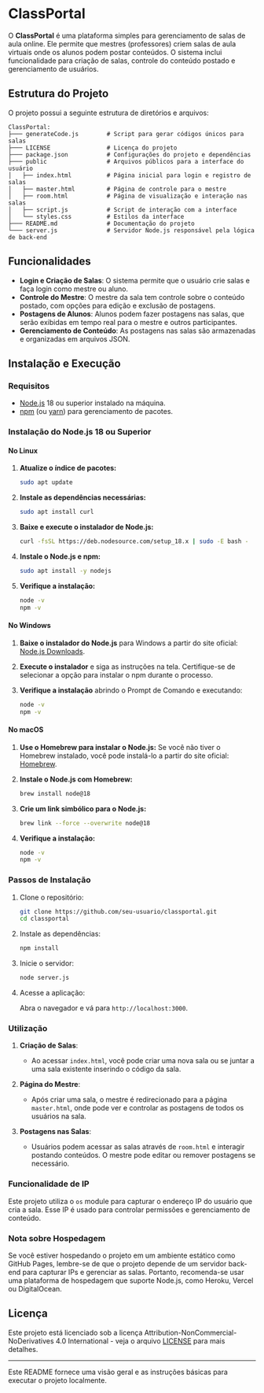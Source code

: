 # ClassPortal

O **ClassPortal** é uma plataforma simples para gerenciamento de salas de aula online. Ele permite que mestres (professores) criem salas de aula virtuais onde os alunos podem postar conteúdos. O sistema inclui funcionalidade para criação de salas, controle do conteúdo postado e gerenciamento de usuários.

## Estrutura do Projeto

O projeto possui a seguinte estrutura de diretórios e arquivos:

```
ClassPortal:
├─── generateCode.js        # Script para gerar códigos únicos para salas
├─── LICENSE                # Licença do projeto
├─── package.json           # Configurações do projeto e dependências
├─── public                 # Arquivos públicos para a interface do usuário
│   ├── index.html          # Página inicial para login e registro de salas
│   ├── master.html         # Página de controle para o mestre
│   ├── room.html           # Página de visualização e interação nas salas
│   ├── script.js           # Script de interação com a interface
│   └── styles.css          # Estilos da interface
├─── README.md              # Documentação do projeto
└─── server.js              # Servidor Node.js responsável pela lógica de back-end
```

## Funcionalidades

- **Login e Criação de Salas**: O sistema permite que o usuário crie salas e faça login como mestre ou aluno.
- **Controle do Mestre**: O mestre da sala tem controle sobre o conteúdo postado, com opções para edição e exclusão de postagens.
- **Postagens de Alunos**: Alunos podem fazer postagens nas salas, que serão exibidas em tempo real para o mestre e outros participantes.
- **Gerenciamento de Conteúdo**: As postagens nas salas são armazenadas e organizadas em arquivos JSON.
  
## Instalação e Execução

### Requisitos

- [Node.js](https://nodejs.org/) 18 ou superior instalado na máquina.
- [npm](https://www.npmjs.com/) (ou [yarn](https://yarnpkg.com/)) para gerenciamento de pacotes.

### Instalação do Node.js 18 ou Superior

#### No Linux

1. **Atualize o índice de pacotes:**

   ```bash
   sudo apt update
   ```

2. **Instale as dependências necessárias:**

   ```bash
   sudo apt install curl
   ```

3. **Baixe e execute o instalador de Node.js:**

   ```bash
   curl -fsSL https://deb.nodesource.com/setup_18.x | sudo -E bash -
   ```

4. **Instale o Node.js e npm:**

   ```bash
   sudo apt install -y nodejs
   ```

5. **Verifique a instalação:**

   ```bash
   node -v
   npm -v
   ```

#### No Windows

1. **Baixe o instalador do Node.js** para Windows a partir do site oficial: [Node.js Downloads](https://nodejs.org/en/download/).

2. **Execute o instalador** e siga as instruções na tela. Certifique-se de selecionar a opção para instalar o npm durante o processo.

3. **Verifique a instalação** abrindo o Prompt de Comando e executando:

   ```cmd
   node -v
   npm -v
   ```

#### No macOS

1. **Use o Homebrew para instalar o Node.js:** Se você não tiver o Homebrew instalado, você pode instalá-lo a partir do site oficial: [Homebrew](https://brew.sh/).

2. **Instale o Node.js com Homebrew:**

   ```bash
   brew install node@18
   ```

3. **Crie um link simbólico para o Node.js:**

   ```bash
   brew link --force --overwrite node@18
   ```

4. **Verifique a instalação:**

   ```bash
   node -v
   npm -v
   ```

### Passos de Instalação

1. Clone o repositório:

   ```bash
   git clone https://github.com/seu-usuario/classportal.git
   cd classportal
   ```

2. Instale as dependências:

   ```bash
   npm install
   ```

3. Inicie o servidor:

   ```bash
   node server.js
   ```

4. Acesse a aplicação:

   Abra o navegador e vá para `http://localhost:3000`.

### Utilização

1. **Criação de Salas**:
   - Ao acessar `index.html`, você pode criar uma nova sala ou se juntar a uma sala existente inserindo o código da sala.
   
2. **Página do Mestre**:
   - Após criar uma sala, o mestre é redirecionado para a página `master.html`, onde pode ver e controlar as postagens de todos os usuários na sala.
   
3. **Postagens nas Salas**:
   - Usuários podem acessar as salas através de `room.html` e interagir postando conteúdos. O mestre pode editar ou remover postagens se necessário.

### Funcionalidade de IP

Este projeto utiliza o `os` module para capturar o endereço IP do usuário que cria a sala. Esse IP é usado para controlar permissões e gerenciamento de conteúdo.

### Nota sobre Hospedagem

Se você estiver hospedando o projeto em um ambiente estático como GitHub Pages, lembre-se de que o projeto depende de um servidor back-end para capturar IPs e gerenciar as salas. Portanto, recomenda-se usar uma plataforma de hospedagem que suporte Node.js, como Heroku, Vercel ou DigitalOcean.

## Licença

Este projeto está licenciado sob a licença Attribution-NonCommercial-NoDerivatives 4.0 International - veja o arquivo [LICENSE](LICENSE) para mais detalhes.

---

Este README fornece uma visão geral e as instruções básicas para executar o projeto localmente.
